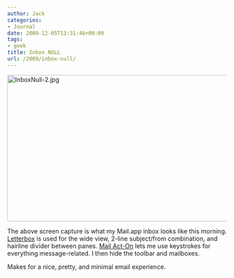 ```yaml
---
author: Jack
categories:
- Journal
date: 2009-12-05T13:31:46+00:00
tags:
- geek
title: Inbox NULL
url: /2009/inbox-null/
---
```


<img src="https://www.baty.net/files/InboxNull-2.jpg" alt="InboxNull-2.jpg" border="0" width="525" height="337" />

The above screen capture is what my Mail.app inbox looks like this morning. [Letterbox](http://harnly.net/software/letterbox/) is used for the wide view, 2-line subject/from combination, and hairline divider between panes. [Mail Act-On](http://www.indev.ca/MailActOn.html) lets me use keystrokes for everything message-related. I then hide the toolbar and mailboxes.

Makes for a nice, pretty, and minimal email experience.